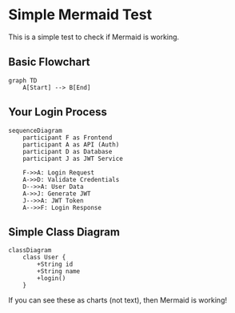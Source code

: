# Simple Mermaid Test

This is a simple test to check if Mermaid is working.

## Basic Flowchart

```mermaid
graph TD
    A[Start] --> B[End]
```

## Your Login Process

```mermaid
sequenceDiagram
    participant F as Frontend
    participant A as API (Auth)
    participant D as Database
    participant J as JWT Service
    
    F->>A: Login Request
    A->>D: Validate Credentials
    D-->>A: User Data
    A->>J: Generate JWT
    J-->>A: JWT Token
    A-->>F: Login Response
```

## Simple Class Diagram

```mermaid
classDiagram
    class User {
        +String id
        +String name
        +login()
    }
```

If you can see these as charts (not text), then Mermaid is working! 